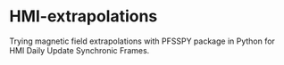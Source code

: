 # HMI-extrapolations
Trying magnetic field extrapolations with PFSSPY package in Python for HMI Daily Update Synchronic Frames.
